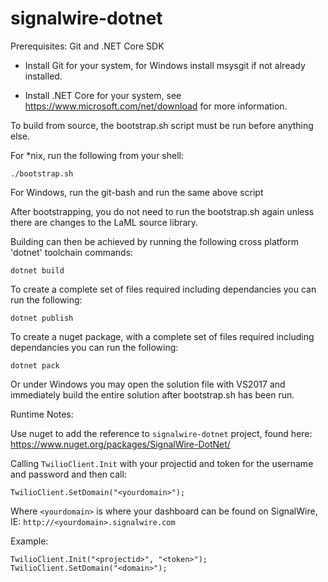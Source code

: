 # signalwire-dotnet

Prerequisites: Git and .NET Core SDK

- Install Git for your system, for Windows install msysgit if not already installed.

- Install .NET Core for your system, see https://www.microsoft.com/net/download for more information.


To build from source, the bootstrap.sh script must be run before anything else.

For *nix, run the following from your shell:

```./bootstrap.sh```

For Windows, run the git-bash and run the same above script


After bootstrapping, you do not need to run the bootstrap.sh again unless there are changes to the LaML source library.


Building can then be achieved by running the following cross platform 'dotnet' toolchain commands:

```dotnet build```

To create a complete set of files required including dependancies you can run the following:

```dotnet publish```

To create a nuget package, with a complete set of files required including dependancies you can run the following:

```dotnet pack```

Or under Windows you may open the solution file with VS2017 and immediately build the entire solution after bootstrap.sh has been run.



Runtime Notes:

Use nuget to add the reference to ```signalwire-dotnet``` project, found here: https://www.nuget.org/packages/SignalWire-DotNet/

Calling ```TwilioClient.Init``` with your projectid and token for the username and password and then call:

```TwilioClient.SetDomain("<yourdomain>");```

Where ```<yourdomain>``` is where your dashboard can be found on SignalWire, IE: ```http://<yourdomain>.signalwire.com```

Example:
```
TwilioClient.Init("<projectid>", "<token>");
TwilioClient.SetDomain("<domain>");
```
